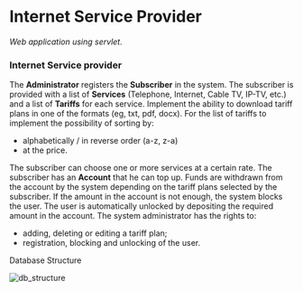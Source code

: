 # Internet Service Provider
*Web application using servlet.*

### Internet Service provider

The **Administrator** registers the **Subscriber** in the system.
The subscriber is provided with a list of **Services** (Telephone, Internet, Cable TV, IP-TV, etc.) and a list of **Tariffs** for each service. 
Implement the ability to download tariff plans in one of the formats (eg, txt, pdf, docx). 
For the list of tariffs to implement the possibility of sorting by: 
- alphabetically / in reverse order (a-z, z-a)
- at the price.

The subscriber can choose one or more services at a certain rate. 
The subscriber has an **Account** that he can top up. 
Funds are withdrawn from the account by the system depending on the tariff plans selected by the subscriber. 
If the amount in the account is not enough, the system blocks the user.
The user is automatically unlocked by depositing the required amount in the account.
The system administrator has the rights to:
- adding, deleting or editing a tariff plan;
- registration, blocking and unlocking of the user.

Database Structure

![db_structure](https://user-images.githubusercontent.com/31920567/109620840-fe556780-7b42-11eb-9d9e-a14e511b9a3b.png)

